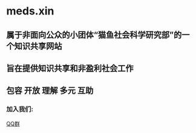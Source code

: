# meds.xin
## 属于非面向公众的小团体“猫鱼社会科学研究部”的一个知识共享网站
## 旨在提供知识共享和非盈利社会工作
## 包容 开放 理解 多元 互助
### 加入我们:
[QQ群](https://qm.qq.com/q/zapSOCbXfG)

